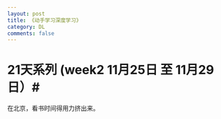 ```yaml
---
layout: post
title: 《动手学习深度学习》
category: DL
comments: false
---
```


# 21天系列 (week2 11月25日 至 11月29日）#

在北京，看书时间得用力挤出来。